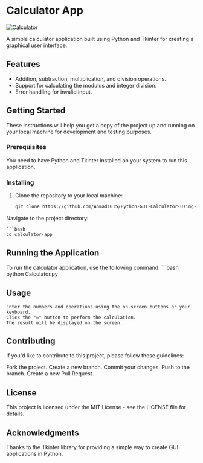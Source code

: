 # Calculator App

![Calculator]("Screenshot.png")

A simple calculator application built using Python and Tkinter for creating a graphical user interface.

## Features

- Addition, subtraction, multiplication, and division operations.
- Support for calculating the modulus and integer division.
- Error handling for invalid input.

## Getting Started

These instructions will help you get a copy of the project up and running on your local machine for development and testing purposes.

### Prerequisites

You need to have Python and Tkinter installed on your system to run this application.

### Installing

1. Clone the repository to your local machine:

   ```bash
   git clone https://github.com/Ahmad1015/Python-GUI-Calculator-Using-Tkinter.git

Navigate to the project directory:

    ```bash
    cd calculator-app
   
## Running the Application
To run the calculator application, use the following command:
    ```bash
    python Calculator.py

## Usage
    Enter the numbers and operations using the on-screen buttons or your keyboard.
    Click the "=" button to perform the calculation.
    The result will be displayed on the screen.

## Contributing
If you'd like to contribute to this project, please follow these guidelines:

Fork the project.
Create a new branch. 
Commit your changes. 
Push to the branch.
Create a new Pull Request.
## License
This project is licensed under the MIT License - see the LICENSE file for details.

## Acknowledgments
Thanks to the Tkinter library for providing a simple way to create GUI applications in Python.